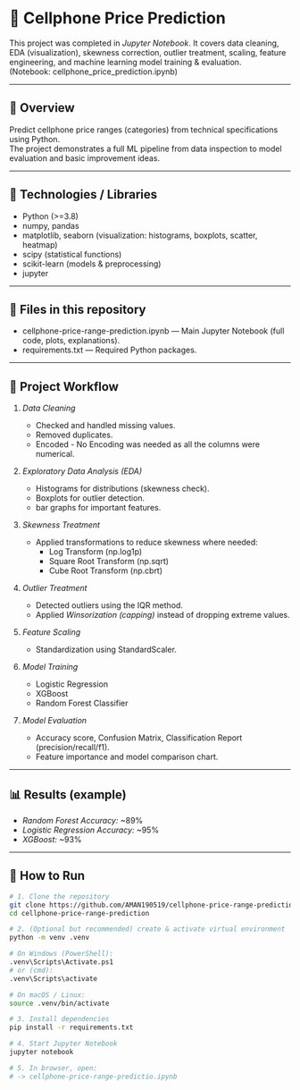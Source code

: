 # 📱 Cellphone Price Prediction

This project was completed in *Jupyter Notebook*. It covers data cleaning, EDA (visualization), skewness correction, outlier treatment, scaling, feature engineering, and machine learning model training & evaluation.  
(Notebook: cellphone_price_prediction.ipynb)

---

## 📌 Overview
Predict cellphone price ranges (categories) from technical specifications using Python.  
The project demonstrates a full ML pipeline from data inspection to model evaluation and basic improvement ideas.

---

## 🔧 Technologies / Libraries
- Python (>=3.8)  
- numpy, pandas  
- matplotlib, seaborn (visualization: histograms, boxplots, scatter, heatmap)  
- scipy (statistical functions)  
- scikit-learn (models & preprocessing)  
- jupyter

---

## 📂 Files in this repository
- cellphone-price-range-prediction.ipynb — Main Jupyter Notebook (full code, plots, explanations).  
- requirements.txt — Required Python packages.  
   
  

---

## 🧭 Project Workflow
1. *Data Cleaning*
   - Checked and handled missing values.  
   - Removed duplicates.  
   - Encoded - No Encoding was needed as all the columns were numerical.

2. *Exploratory Data Analysis (EDA)*
   - Histograms for distributions (skewness check).  
   - Boxplots for outlier detection.  
   - bar graphs for important features.

3. *Skewness Treatment*
   - Applied transformations to reduce skewness where needed:  
     - Log Transform (np.log1p)  
     - Square Root Transform (np.sqrt)  
     - Cube Root Transform (np.cbrt)  

4. *Outlier Treatment*
   - Detected outliers using the IQR method.  
   - Applied *Winsorization (capping)* instead of dropping extreme values.

5. *Feature Scaling*
   - Standardization using StandardScaler.  

6. *Model Training*
   - Logistic Regression  
   - XGBoost  
   - Random Forest Classifier  

7. *Model Evaluation*
   - Accuracy score, Confusion Matrix, Classification Report (precision/recall/f1).  
   - Feature importance and model comparison chart.

---

## 📊 Results (example)
- *Random Forest Accuracy:* ~89%  
- *Logistic Regression Accuracy:* ~95%  
- *XGBoost:* ~93%  

---

## 🚀 How to Run

```bash
# 1. Clone the repository
git clone https://github.com/AMAN190519/cellphone-price-range-prediction.git
cd cellphone-price-range-prediction

# 2. (Optional but recommended) create & activate virtual environment
python -m venv .venv

# On Windows (PowerShell):
.venv\Scripts\Activate.ps1
# or (cmd):
.venv\Scripts\activate

# On macOS / Linux:
source .venv/bin/activate

# 3. Install dependencies
pip install -r requirements.txt

# 4. Start Jupyter Notebook
jupyter notebook

# 5. In browser, open:
# -> cellphone-price-range-predictio.ipynb
